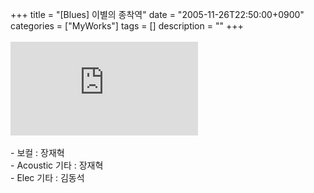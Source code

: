 +++
title = "[Blues] 이별의 종착역"
date = "2005-11-26T22:50:00+0900"
categories = ["MyWorks"]
tags = []
description = ""
+++
<span class="copyright_entry" style="display:block;" title="[Blues] 이별의 종착역@@**@@http://shed.egloos.com/1190497"></span>
<br>
<embed src="http://pds1.egloos.com/pds/1/200511/26/82/Shed_last_stattion.mp3" type="audio/mpeg" autostart="0" LOOP="TRUE">
<br>
<br>- 보컬 : 장재혁
<br>- Acoustic 기타 : 장재혁
<br>- Elec 기타 : 김동석 
<!--
       <rdf:RDF xmlns:rdf="http://www.w3.org/1999/02/22-rdf-syntax-ns#"
		    xmlns:dc="http://purl.org/dc/elements/1.1/"
		    xmlns:trackback="http://madskills.com/public/xml/rss/module/trackback/">
       <rdf:Description
	        rdf:about="http://shed.egloos.com/1190497"
	        dc:identifier="http://shed.egloos.com/1190497"
	        dc:title="[Blues] 이별의 종착역"
	        trackback:ping="http://shed.egloos.com/tb/1190497"/>
       </rdf:RDF>
       -->

<ul></ul>
